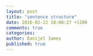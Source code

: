 ```yaml
---
layout: post
title: "sentence structure"
date: 2016-02-22 18:08:27 +1100
comments: true
categories: 
author: Danijel James
published: true
---
```

